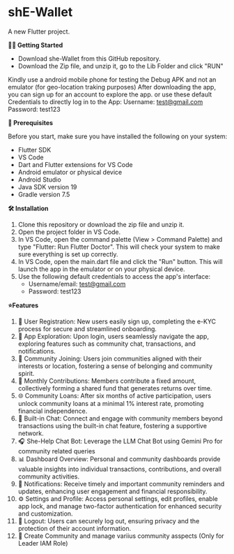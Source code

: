 # shE-Wallet

A new Flutter project.

**🏃‍♀️ Getting Started**

- Download she-Wallet from this GitHub repository.
- Download the Zip file, and unzip it, go to the Lib Folder and click "RUN"

Kindly use a android mobile phone for testing the Debug APK and not an emulator (for geo-location traking purposes) After downloading the app, you can sign up for an account to explore the app. or use these default Credentials to directly log in to the App: 
Username: test@gmail.com 
Password: test123

**📝 Prerequisites**

Before you start, make sure you have installed the following on your system:

- Flutter SDK
- VS Code
- Dart and Flutter extensions for VS Code
- Android emulator or physical device
- Android Studio
- Java SDK version 19
- Gradle version 7.5

**🛠️ Installation**
1. Clone this repository or download the zip file and unzip it.
2. Open the project folder in VS Code.
3. In VS Code, open the command palette (View > Command Palette) and type "Flutter: Run Flutter Doctor". This will check your system to make sure everything is set up correctly.
4. In VS Code, open the main.dart file and click the "Run" button. This will launch the app in the emulator or on your physical device.
5. Use the following default credentials to access the app's interface:
   - Username/email: test@gmail.com
   - Password: test123

**⭐Features**
1. 📝 User Registration: New users easily sign up, completing the e-KYC process for secure and streamlined onboarding.
2. 🚀 App Exploration: Upon login, users seamlessly navigate the app, exploring features such as community chat, transactions, and notifications.
3. 🤝 Community Joining: Users join communities aligned with their interests or location, fostering a sense of belonging and community spirit.
4. 💸 Monthly Contributions: Members contribute a fixed amount, collectively forming a shared fund that generates returns over time.
5. 🌐 Community Loans: After six months of active participation, users unlock community loans at a minimal 1% interest rate, promoting financial independence.
6. 💬 Built-in Chat: Connect and engage with community members beyond transactions using the built-in chat feature, fostering a supportive network.
7. 🎧 She-Help Chat Bot: Leverage the LLM Chat Bot using Gemini Pro for community related queries
8. 📊 Dashboard Overview: Personal and community dashboards provide valuable insights into individual transactions, contributions, and overall community activities.
9. 🔔 Notifications: Receive timely and important community reminders and updates, enhancing user engagement and financial responsibility.
10. ⚙️ Settings and Profile: Access personal settings, edit profiles, enable app lock, and manage two-factor authentication for enhanced security and customization.
11. 🚪 Logout: Users can securely log out, ensuring privacy and the protection of their account information.
12. 🤝 Create Community and manage variius community asspects (Only for Leader IAM Role)

